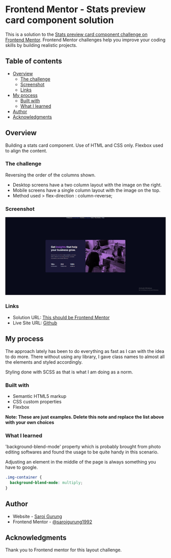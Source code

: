 # Frontend Mentor - Stats preview card component solution

This is a solution to the [Stats preview card component challenge on Frontend Mentor](https://www.frontendmentor.io/challenges/stats-preview-card-component-8JqbgoU62). Frontend Mentor challenges help you improve your coding skills by building realistic projects. 

## Table of contents

- [Overview](#overview)
  - [The challenge](#the-challenge)
  - [Screenshot](#screenshot)
  - [Links](#links)
- [My process](#my-process)
  - [Built with](#built-with)
  - [What I learned](#what-i-learned)
- [Author](#author)
- [Acknowledgments](#acknowledgments)

## Overview
Building a stats card component. Use of HTML and CSS only. Flexbox used to align the content.

### The challenge

Reversing the order of the columns shown.
- Desktop screens have a two column layout with the image on the right.
- Mobile screens have a single column layout with the image on the top.
- Method used > flex-direction : column-reverse;

### Screenshot

![](./screenshot.PNG)


### Links

- Solution URL: [This should be Frontend Mentor](https://github.com/sarojgurung/Stats-Card)
- Live Site URL: [Github](https://sarojgurung.github.io/Stats-Card/)

## My process

The approach lately has been to do everything as fast as I can with the idea to do more. There without using any library, I gave class names to almost all the elements and styled accordingly.

Styling done with SCSS as that is what I am doing as a norm.

### Built with

- Semantic HTML5 markup
- CSS custom properties
- Flexbox

**Note: These are just examples. Delete this note and replace the list above with your own choices**

### What I learned

'background-blend-mode' property which is probably brought from photo editing softwares and found the usage to be quite handy in this scenario.

Adjusting an element in the middle of the page is always something you have to google. 

```css
.img-container {
  background-blend-mode: multiply;
}
```

## Author

- Website - [Saroj Gurung](https://www.sarojgurung.com)
- Frontend Mentor - [@sarojgurung1992](https://www.frontendmentor.io/profile/Sarojgurung1992)

## Acknowledgments

Thank you to Frontend mentor for this layout challenge.
